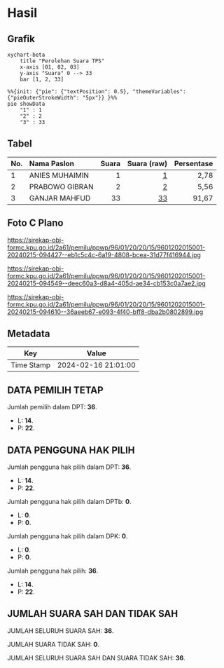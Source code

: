 # Hasil

## Grafik

```mermaid
xychart-beta
    title "Perolehan Suara TPS"
    x-axis [01, 02, 03]
    y-axis "Suara" 0 --> 33
    bar [1, 2, 33]
```

```mermaid
%%{init: {"pie": {"textPosition": 0.5}, "themeVariables": {"pieOuterStrokeWidth": "5px"}} }%%
pie showData
    "1" : 1
    "2" : 2
    "3" : 33
```

## Tabel

| No. | Nama Paslon    | Suara | Suara (raw) | Persentase |
|:--- |:-------------- | -----:| -----------:| ----------:|
| 1   | ANIES MUHAIMIN | 1     | [1][p-1]    | 2,78       |
| 2   | PRABOWO GIBRAN | 2     | [2][p-2]    | 5,56       |
| 3   | GANJAR MAHFUD  | 33    | [33][p-3]   | 91,67      |


[p-1]: https://github.com/gigit-pemilu/pemilu-2024-96-papua-barat-daya/blob/main/pilpres/hitung-suara/sub/96-papua-barat-daya/sub/01-sorong/sub/20-maudus/sub/2015-klagen/sub/001-tps/sub/paslon-1.txt
[p-2]: https://github.com/gigit-pemilu/pemilu-2024-96-papua-barat-daya/blob/main/pilpres/hitung-suara/sub/96-papua-barat-daya/sub/01-sorong/sub/20-maudus/sub/2015-klagen/sub/001-tps/sub/paslon-2.txt
[p-3]: https://github.com/gigit-pemilu/pemilu-2024-96-papua-barat-daya/blob/main/pilpres/hitung-suara/sub/96-papua-barat-daya/sub/01-sorong/sub/20-maudus/sub/2015-klagen/sub/001-tps/sub/paslon-3.txt

## Foto C Plano

https://sirekap-obj-formc.kpu.go.id/2a61/pemilu/ppwp/96/01/20/20/15/9601202015001-20240215-094427--eb1c5c4c-6a19-4808-bcea-31d77f416944.jpg

https://sirekap-obj-formc.kpu.go.id/2a61/pemilu/ppwp/96/01/20/20/15/9601202015001-20240215-094549--deec60a3-d8a4-405d-ae34-cb153c0a7ae2.jpg

https://sirekap-obj-formc.kpu.go.id/2a61/pemilu/ppwp/96/01/20/20/15/9601202015001-20240215-094610--36aeeb67-e093-4f40-bff8-dba2b0802899.jpg


## Metadata

| Key        | Value               |
| ---------- | ------------------- |
| Time Stamp | 2024-02-16 21:01:00 |


## DATA PEMILIH TETAP

Jumlah pemilih dalam DPT: **36**.
 * L: **14**.
 * P: **22**.

## DATA PENGGUNA HAK PILIH

Jumlah pengguna hak pilih dalam DPT: **36**.
 * L: **14**.
 * P: **22**.

Jumlah pengguna hak pilih dalam DPTb: **0**.
 * L: **0**.
 * P: **0**.

Jumlah pengguna hak pilih dalam DPK: **0**.
 * L: **0**.
 * P: **0**.

Jumlah pengguna hak pilih: **36**.
 * L: **14**.
 * P: **22**.

## JUMLAH SUARA SAH DAN TIDAK SAH

JUMLAH SELURUH SUARA SAH: **36**.

JUMLAH SUARA TIDAK SAH: **0**.

JUMLAH SELURUH SUARA SAH DAN SUARA TIDAK SAH: **36**.


